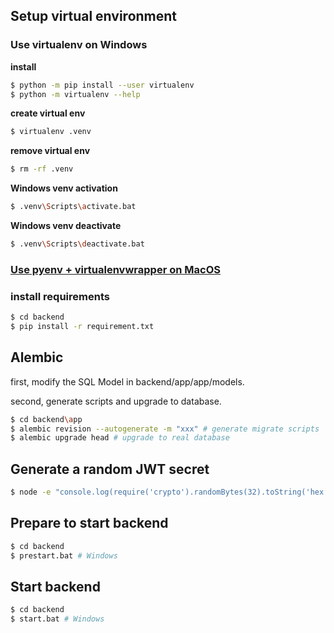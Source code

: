 
## Setup virtual environment
### Use virtualenv on Windows
**install**
```bash
$ python -m pip install --user virtualenv
$ python -m virtualenv --help
```
**create virtual env**
```bash
$ virtualenv .venv
```
**remove virtual env**
```bash
$ rm -rf .venv
```
**Windows venv activation**
```bash
$ .venv\Scripts\activate.bat
```
**Windows venv deactivate**
```bash
$ .venv\Scripts\deactivate.bat
```
### [Use pyenv + virtualenvwrapper on MacOS](https://l2m2.top/2020/03/31/2020-03-31-right-way-to-set-python3-on-macos/)

### install requirements
```bash
$ cd backend
$ pip install -r requirement.txt
```

## Alembic

first, modify the SQL Model in backend/app/app/models.

second, generate scripts and upgrade to database.

```bash
$ cd backend\app
$ alembic revision --autogenerate -m "xxx" # generate migrate scripts
$ alembic upgrade head # upgrade to real database
```

## Generate a random JWT secret
```bash
$ node -e "console.log(require('crypto').randomBytes(32).toString('hex'))"
```

## Prepare to start backend
```bash
$ cd backend
$ prestart.bat # Windows
```

## Start backend
```bash
$ cd backend
$ start.bat # Windows
```